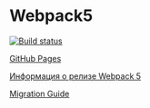 # Webpack5

[![Build status](https://ci.appveyor.com/api/projects/status/pux7o1qbwf837x2s?svg=true)](https://ci.appveyor.com/project/luxeivan/ahj-popovers)

[GitHub Pages](https://luxeivan.github.io/ahj-popovers/)

[Информация о релизе Webpack 5](https://webpack.js.org/blog/2020-10-10-webpack-5-release/)

[Migration Guide](https://webpack.js.org/migrate/5/)
